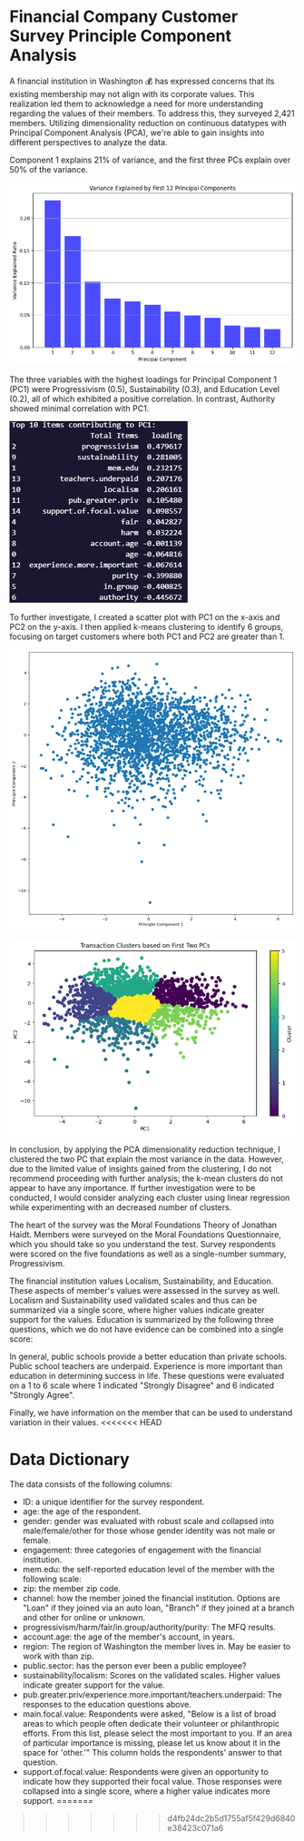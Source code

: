 # Financial Company Customer Survey Principle Component Analysis

A financial institution in Washington 💰 has expressed concerns that its existing membership may not align with its corporate values. This realization led them to acknowledge a need for more understanding regarding the values of their members. To address this, they surveyed 2,421 members. Utilizing dimensionality reduction on continuous datatypes with Principal Component Analysis (PCA), we're able to gain insights into different perspectives to analyze the data.

Component 1 explains 21% of variance, and the first three PCs explain over 50% of the variance.

![PCA Variance](assets/pca_variance.png)

The three variables with the highest loadings for Principal Component 1 (PC1) were Progressivism (0.5), Sustainability (0.3), and Education Level (0.2), all of which exhibited a positive correlation. In contrast, Authority showed minimal correlation with PC1.

![Loadings](assets/pca1_loadings.png)

To further investigate, I created a scatter plot with PC1 on the x-axis and PC2 on the y-axis. I then applied k-means clustering to identify 6 groups, focusing on target customers where both PC1 and PC2 are greater than 1.

![alt text](assets/pca1_pca2.png) 

![alt text](assets/pca1_pca2_cluster.png)

In conclusion, by applying the PCA dimensionality reduction technique, I clustered the two PC that explain the most variance in the data. However, due to the limited value of insights gained from the clustering, I do not recommend proceeding with further analysis; the k-mean clusters do not appear to have any importance. If further investigation were to be conducted, I would consider analyzing each cluster using linear regression while experimenting with an decreased number of clusters.

The heart of the survey was the Moral Foundations Theory of Jonathan Haidt. Members were surveyed on the Moral Foundations Questionnaire, which you should take so you understand the test. Survey respondents were scored on the five foundations as well as a single-number summary, Progressivism.

The financial institution values Localism, Sustainability, and Education. These aspects of member's values were assessed in the survey as well. Localism and Sustainability used validated scales and thus can be summarized via a single score, where higher values indicate greater support for the values. Education is summarized by the following three questions, which we do not have evidence can be combined into a single score:

In general, public schools provide a better education than private schools.
Public school teachers are underpaid.
Experience is more important than education in determining success in life. These questions were evaluated on a 1 to 6 scale where 1 indicated "Strongly Disagree" and 6 indicated "Strongly Agree".

Finally, we have information on the member that can be used to understand variation in their values.
<<<<<<< HEAD

# Data Dictionary

The data consists of the following columns:

* ID: a unique identifier for the survey respondent.
* age: the age of the respondent.
* gender: gender was evaluated with robust scale and collapsed into male/female/other for 
  those whose gender identity was not male or female.
* engagement: three categories of engagement with the financial institution.
* mem.edu: the self-reported education level of the member with the following scale:
* zip: the member zip code. 
* channel: how the member joined the financial institution. Options are "Loan" if they joined 
  via an auto loan, "Branch" if they joined at a branch and other for online or unknown. 
* progressivism/harm/fair/in.group/authority/purity: The MFQ results.
* account.age: the age of the member's account, in years. 
* region: The region of Washington the member lives in. May be easier to work with than zip.
* public.sector: has the person ever been a public employee?
* sustainability/localism: Scores on the validated scales. Higher values indicate greater
  support for the value.
* pub.greater.priv/experience.more.important/teachers.underpaid: The responses to the 
  education questions above. 
* main.focal.value: Respondents were asked, "Below is a list of broad areas to which people 
  often dedicate their volunteer or philanthropic efforts. From this list, please select the 
  most important to you. If an area of particular importance is missing, please let us know 
  about it in the space for 'other.'" This column holds the respondents' answer to that question.
* support.of.focal.value: Respondents were given an opportunity to indicate how they 
  supported their focal value. Those responses were collapsed into a single score, where 
  a higher value indicates more support.
=======
>>>>>>> d4fb24dc2b5d1755af5f429d6840e38423c071a6
